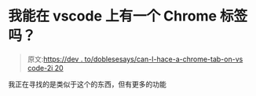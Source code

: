 # 我能在 vscode 上有一个 Chrome 标签吗？

> 原文:[https://dev . to/doblesesays/can-I-hace-a-chrome-tab-on-vs code-2i 20](https://dev.to/doblesesays/can-i-hace-a-chrome-tab-on-vscode-2i20)

我正在寻找的是类似于这个的东西，但有更多的功能
